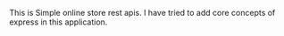 This is Simple online store rest apis. I have tried to add core concepts of express in this application.

